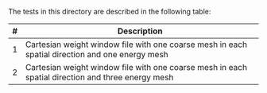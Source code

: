 The tests in this directory are described in the following table:

| # | Description
|---|------------
| 1 | Cartesian weight window file with one coarse mesh in each spatial direction and one energy mesh
| 2 | Cartesian weight window file with one coarse mesh in each spatial direction and three energy mesh 
